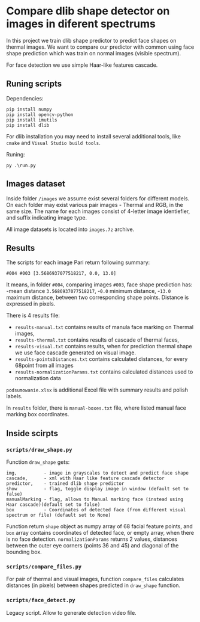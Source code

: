 # Compare dlib shape detector on images in diferent spectrums

In this project we train dlib shape predictor to predict face shapes on thermal images. We want to compare our predictor with common using face shape prediction which was train on normal images (visible spectrum).

For face detection we use simple Haar-like features cascade.

## Runing scripts
Dependencies:
```
pip install numpy
pip install opencv-python
pip install imutils
pip install dlib
```
For dlib installation you may need to install several additional tools, like `cmake` and `Visual Studio build tools`.

Runing:
```
py .\run.py
```

## Images dataset
Inside folder `/images` we assume exist several folders for different models. On each folder may exist various pair images - Thermal and RGB, in the same size. The name for each images consist of 4-letter image identiefier, and suffix indicating image type.

All image datasets is located into `images.7z` archive.

## Results
The scripts for each image Pari return following summary:
```
#004 #003 [3.5686937077518217, 0.0, 13.0]
```
It means, in folder `#004`, comparing images `#003`, face shape prediction has:
-mean distance `3.5686937077518217`,
-`0.0` minimum distance,
-`13.0` maximum distance,
between two corresponding shape points. Distance is expressed in pixels.

There is 4 results file:
- `results-manual.txt` contains results of manula face marking on Thermal images,
- `results-thermal.txt` contains results of cascade of thermal faces,
- `results-visual.txt` contains results, when for prediction thermal shape we use face cascade generated on visual image.
- `results-pointsDistances.txt` contains calculated distances, for every 68point from all images
- `results-normalizationParams.txt` contains calculated distances used to normalization data

`podsumowanie.xlsx` is additional Excel file with summary results and polish labels.

In `results` folder, there is `manual-boxes.txt` file, where listed manual face marking box coordinates.

## Inside scirpts

### `scripts/draw_shape.py`
Function `draw_shape` gets:
```
img,          - image in grayscales to detect and predict face shape
cascade,      - xml with Haar like feature cascade detector
predictor,    - trained dlib shape predictor
show          - flag, toggle display image in window (default set to false)
manualMarking - flag, allows to Manual marking face (instead using Haar cascade)(default set to false)
box           - Coordinates of detected face (from different visual spectrum or file) (default set to None)
```
Function return `shape` object as numpy array of 68 facial feature points, and `box` array contains coordinates of detected face, or empty array, when there is no face detection.
`normalizationParams` returns 2 values, distances between the outer eye corners (points 36 and 45) and diagonal of the bounding box.

### `scripts/compare_files.py`
For pair of thermal and visual images, function `compare_files` calculates distances (in pixels) between shapes predicted in `draw_shape` function.

### `scripts/face_detect.py`
Legacy script. Allow to generate detection video file.
